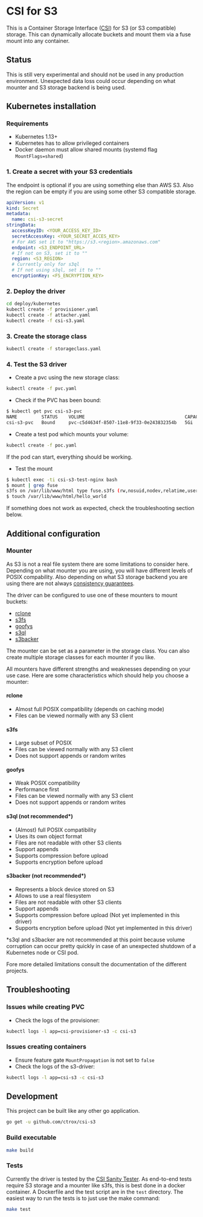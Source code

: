 # CSI for S3

This is a Container Storage Interface ([CSI](https://github.com/container-storage-interface/spec/blob/master/spec.md)) for S3 (or S3 compatible) storage. This can dynamically allocate buckets and mount them via a fuse mount into any container.

## Status

This is still very experimental and should not be used in any production environment. Unexpected data loss could occur depending on what mounter and S3 storage backend is being used.

## Kubernetes installation

### Requirements

* Kubernetes 1.13+
* Kubernetes has to allow privileged containers
* Docker daemon must allow shared mounts (systemd flag `MountFlags=shared`)

### 1. Create a secret with your S3 credentials

The endpoint is optional if you are using something else than AWS S3. Also the region can be empty if you are using some other S3 compatible storage.

```yaml
apiVersion: v1
kind: Secret
metadata:
  name: csi-s3-secret
stringData:
  accessKeyID: <YOUR_ACCESS_KEY_ID>
  secretAccessKey: <YOUR_SECRET_ACCES_KEY>
  # For AWS set it to "https://s3.<region>.amazonaws.com"
  endpoint: <S3_ENDPOINT_URL>
  # If not on S3, set it to ""
  region: <S3_REGION>
  # Currently only for s3ql
  # If not using s3ql, set it to ""
  encryptionKey: <FS_ENCRYPTION_KEY>
```

### 2. Deploy the driver

```bash
cd deploy/kubernetes
kubectl create -f provisioner.yaml
kubectl create -f attacher.yaml
kubectl create -f csi-s3.yaml
```

### 3. Create the storage class

```bash
kubectl create -f storageclass.yaml
```

### 4. Test the S3 driver

* Create a pvc using the new storage class:

```bash
kubectl create -f pvc.yaml
```

* Check if the PVC has been bound:

```bash
$ kubectl get pvc csi-s3-pvc
NAME         STATUS    VOLUME                                     CAPACITY   ACCESS MODES   STORAGECLASS   AGE
csi-s3-pvc   Bound     pvc-c5d4634f-8507-11e8-9f33-0e243832354b   5Gi        RWX            csi-s3         9s
```

* Create a test pod which mounts your volume:

```bash
kubectl create -f poc.yaml
```

If the pod can start, everything should be working.

* Test the mount

```bash
$ kubectl exec -ti csi-s3-test-nginx bash
$ mount | grep fuse
s3fs on /var/lib/www/html type fuse.s3fs (rw,nosuid,nodev,relatime,user_id=0,group_id=0,allow_other)
$ touch /var/lib/www/html/hello_world
```

If something does not work as expected, check the troubleshooting section below.

## Additional configuration

### Mounter

As S3 is not a real file system there are some limitations to consider here. Depending on what mounter you are using, you will have different levels of POSIX compability. Also depending on what S3 storage backend you are using there are not always [consistency guarantees](https://github.com/gaul/are-we-consistent-yet#observed-consistency).

The driver can be configured to use one of these mounters to mount buckets:

* [rclone](https://rclone.org/commands/rclone_mount)
* [s3fs](https://github.com/s3fs-fuse/s3fs-fuse)
* [goofys](https://github.com/kahing/goofys)
* [s3ql](https://github.com/s3ql/s3ql)
* [s3backer](https://github.com/archiecobbs/s3backer)

The mounter can be set as a parameter in the storage class. You can also create multiple storage classes for each mounter if you like.

All mounters have different strengths and weaknesses depending on your use case. Here are some characteristics which should help you choose a mounter:

#### rclone

* Almost full POSIX compatibility (depends on caching mode)
* Files can be viewed normally with any S3 client

#### s3fs

* Large subset of POSIX
* Files can be viewed normally with any S3 client
* Does not support appends or random writes

#### goofys

* Weak POSIX compatibility
* Performance first
* Files can be viewed normally with any S3 client
* Does not support appends or random writes

#### s3ql (not recommended*)

* (Almost) full POSIX compatibility
* Uses its own object format
* Files are not readable with other S3 clients
* Support appends
* Supports compression before upload
* Supports encryption before upload

#### s3backer (not recommended*)

* Represents a block device stored on S3
* Allows to use a real filesystem
* Files are not readable with other S3 clients
* Support appends
* Supports compression before upload (Not yet implemented in this driver)
* Supports encryption before upload (Not yet implemented in this driver)

*s3ql and s3backer are not recommended at this point because volume corruption can occur pretty quickly in case of an unexpected shutdown of a Kubernetes node or CSI pod.

Fore more detailed limitations consult the documentation of the different projects.

## Troubleshooting

### Issues while creating PVC

* Check the logs of the provisioner:

```bash
kubectl logs -l app=csi-provisioner-s3 -c csi-s3
```

### Issues creating containers

* Ensure feature gate `MountPropagation` is not set to `false`
* Check the logs of the s3-driver:

```bash
kubectl logs -l app=csi-s3 -c csi-s3
```

## Development

This project can be built like any other go application.

```bash
go get -u github.com/ctrox/csi-s3
```

### Build executable

```bash
make build
```

### Tests

Currently the driver is tested by the [CSI Sanity Tester](https://github.com/kubernetes-csi/csi-test/tree/master/pkg/sanity). As end-to-end tests require S3 storage and a mounter like s3fs, this is best done in a docker container. A Dockerfile and the test script are in the `test` directory. The easiest way to run the tests is to just use the make command:

```bash
make test
```

